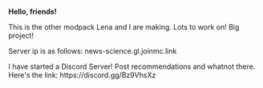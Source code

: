 <b>Hello, friends!</b>
<p>
This is the other modpack Lena and I are making. Lots to work on! Big project!
<p>
Server ip is as follows: news-science.gl.joinmc.link
<p>
I have started a Discord Server! Post recommendations and whatnot there.<br>
Here's the link: https://discord.gg/Bz9VhsXz
